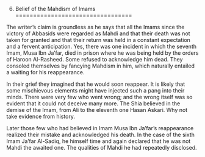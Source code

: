 6. Belief of the Mahdism of Imams
=================================

The writer’s claim is groundless as he says that all the Imams since the
victory of Abbasids were regarded as Mahdi and that their death was not
taken for granted and that their return was held in a constant
expectation and a fervent anticipation. Yes, there was one incident in
which the seventh Imam, Musa Ibn Ja’far, died in prison where he was
being held by the orders of Haroon Al-Rasheed. Some refused to
acknowledge him dead. They consoled themselves by fancying Mahdism in
him, which naturally entailed a waiting for his reappearance.

In their grief they imagined that he would soon reappear. It is likely
that some mischievous elements might have injected such a pang into
their minds. There were very few who went wrong; and the wrong itself
was so evident that it could not deceive many more. The Shia believed in
the demise of the Imam, from Ali to the eleventh one Hasan Askari. Why
not take evidence from history.

Later those few who had believed in Imam Musa Ibn Ja’far’s reappearance
realized their mistake and acknowledged his death. In the case of the
sixth Imam Ja’far Al-Sadiq, he himself time and again declared that he
was not Mahdi the awaited one. The qualities of Mahdi he had repeatedly
disclosed.


